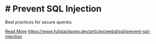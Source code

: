 # # Prevent SQL Injection

Best practices for secure queries.

[Read More](https://www.fullstackprep.dev/articles/webd/sql/prevent-sql-injection) https://www.fullstackprep.dev/articles/webd/sql/prevent-sql-injection
